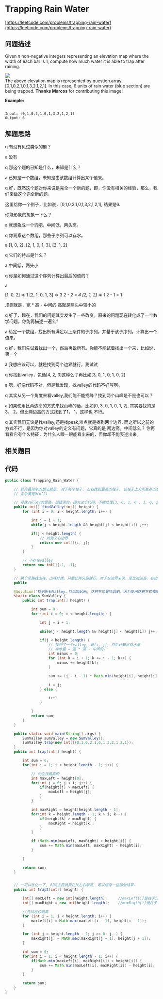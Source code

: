 # Trapping Rain Water

[https://leetcode.com/problems/trapping-rain-water](https://leetcode.com/problems/trapping-rain-water)

## 问题描述

Given _n_ non-negative integers representing an elevation map where the width of each bar is 1, compute how much water it is able to trap after raining.

![](https://assets.leetcode.com/uploads/2018/10/22/rainwatertrap.png)  
 The above elevation map is represented by question.array \[0,1,0,2,1,0,1,3,2,1,2,1\]. In this case, 6 units of rain water \(blue section\) are being trapped. **Thanks Marcos** for contributing this image!

**Example:**

```text

Input: [0,1,0,2,1,0,1,3,2,1,2,1]
Output: 6
```

## 解题思路

q 有没有见过类似的题？

a 没有

q 那这个题的已知是什么，未知是什么？

a 已知是一个数组，未知是由该数组计算出某个值来。

q 好，既然这个题对你来说是完全一个新的题，即，你没有相关的经验，那么，我们来做这个完全新的题。

这里给你一个例子，比如说，\[0,1,0,2,1,0,1,3,2,1,2,1\], 结果是6.

你能形象的想象一下么？

a 就想象成一个坑吧，中间低，两头高。

q 你观察这个数组，那些子序列可以存水。

a \[1, 0, 2\], \[2, 1, 0, 1, 3\], \[2, 1, 2\]

q 它们的特点是什么？

a 中间低，两头小

q 你是如何通过这个序列计算出最后的值的？

a

\[1, 0, 2\] =&gt; 1 \[2, 1, 0, 1, 3\] =&gt; 3  _2 - 2 = 4 \[2, 1, 2\] =&gt; 1_  2 - 1 = 1

规则就是，宽 \* 高 - 中间的 高就是两头中较小的

q 好了，现在，我们的问题其实发生了一些改变，原来的问题现在转化成了一个数学问题，你能再描述一遍么?

a 给定一个数组，找出所有满足以上条件的子序列，并基于该子序列，计算出一个值来。

q 好，我们先试着找出一个，然后再说所有。你能不能试着找出一个来，比如说，第一个

a 我想应该可以，就是找到两个边界就行。我试试

q 你找到valley，包话\[4, 2, 3\]这种么？再比如\[3, 0, 1, 0, 1, 0, 2\]

a 嗯，好像代码不对，但是我发现，找valley的代码不好写啊。

q 其实从另一个角度来看valley,我们能不能找峰？找到两个山峰是不是也可以？

a 如果使用比两边高的方式来找山峰的话，比如\[0, 3, 0, 1, 0, 1, 2\], 其实要找的是3， 2，但比两边高的方式找到了1， 1，这样也 不行。

q 其实我们无论是找valley,还是找peak,难点就是找到两个边界. 而之所以之前的方式不行，是因为你对valley的定义有问题，它真的是 两边高，中间低么？ 你再看看它有什么特征，为什么人眼一眼能看出来的，但你却不能表述出来。

## 相关题目

## 代码

```java
public class Trapping_Rain_Water {

    // 其实最简单的想法就是, 对于每个柱子, 左右找到最高的柱子, 该柱子上方所能存的水量就是, min(maxLeft, maxRight) - height
    // 复杂度是O(n^2)

    // 寻找valley的思路，是错误的，因为这个代码，不能处理[3, 0, 1, 0 , 1, 0, 2]这种
    public int[] findValley(int[] height) {
        for (int i = 0; i < height.length; i++) {

            int j = i + 1;
            while(j < height.length && height[j] < height[i]) j++;

            if(j < height.length) {
                // 找到了右边界
                return new int[]{i, j};
            }
        }

        // 不存在valley
        return new int[]{-1, -1};
    }

    // 换个思路找山峰，山峰好找，只要比两头高就行。对于左边界来说，是比右边高，右边界来说，是比左边高
    public

    @Solution("找到所有Valley，然后加起来, 这种方式是错误的，因为使用这种方式找到的valley，并不包括[4, 2, 3]这种")
    static class SumValley {
        public int trap(int[] height) {

            int sum = 0;
            for (int i = 0; i < height.length;) {

                int j = i + 1;

                while(j < height.length && height[j] < height[i]) j++;

                if(j < height.length) {
                    // 找到了一个valley, 是[i, j], 然后计算出存水量
                    // 存水量 = 宽 * 高 - 中间的。
                    int minus = 0;
                    for (int k = i + 1; k <= j - 1; k++) {
                        minus += height[k];
                    }

                    sum += (j - i - 1) * Math.min(height[i], height[j]) - minus;

                    i = j;
                } else {

                    i++;
                }

            }
            return sum;
        }
    }

    public static void main(String[] args) {
        SumValley sumValley = new SumValley();
        sumValley.trap(new int[]{0,1,0,2,1,0,1,3,2,1,2,1});
    }
    public int trap(int[] height) {

        int sum = 0;
        for(int i = 1; i < height.length - 1; i++) {

            // 向左找最高的
            int maxLeft = height[0];
            for(int j = 0; j < i; j++) {
                if(height[j] > maxLeft) {
                    maxLeft = height[j];
                }
            }

            int maxRight = height[height.length - 1];
            for(int k = height.length - 1; k > i; k--) {
                if(height[k] > maxRight) {
                    maxRight = height[k];
                }
            }

            if (Math.min(maxLeft, maxRight) > height[i]) {
                sum += Math.min(maxLeft, maxRight) - height[i];
            }

        }

        return sum;
    }


    // 一可以优化一下, 时间主要浪费在找左右最高, 可以缓存一些部分结果.
    public int trap2(int[] height) {

        int[] maxLeft = new int[height.length];     //maxLeft[i]是柱子i的左边最高的柱子高度
        int[] maxRight = new int[height.length];    //maxRigth[i]是柱子i右边的最高的柱子高度

        //先找左边最高
        for (int i = 1; i < height.length; i++) {
            maxLeft[i] = Math.max(maxLeft[i - 1], height[i - 1]);
        }

        for (int j = height.length - 2; j >= 0; j--) {
            maxRight[j] = Math.max(maxRight[j + 1], height[j + 1]);
        }

        int sum = 0;
        for(int i = 1; i < height.length - 1; i++) {
            if(Math.min(maxLeft[i], maxRight[i]) > height[i]) {
                sum += Math.min(maxLeft[i], maxRight[i]) - height[i];
            }
        }

        return sum;
    }
}
```

